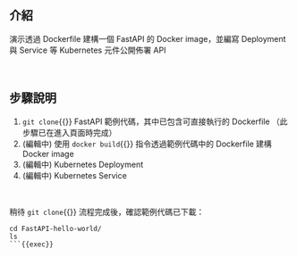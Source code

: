 
<br>

## 介紹

演示透過 Dockerfile 建構一個 FastAPI 的 Docker image，並編寫 Deployment 與 Service 等 Kubernetes 元件公開佈署 API


<br>


## 步驟說明

1. `git clone`{{}} FastAPI 範例代碼，其中已包含可直接執行的 Dockerfile （此步驟已在進入頁面時完成）
2. (編輯中) 使用 `docker build`{{}} 指令透過範例代碼中的 Dockerfile 建構 Docker image
3. (編輯中) Kubernetes Deployment
4. (編輯中) Kubernetes Service


<br>


稍待 `git clone`{{}} 流程完成後，確認範例代碼已下載：

```
cd FastAPI-hello-world/
ls
```{{exec}}
